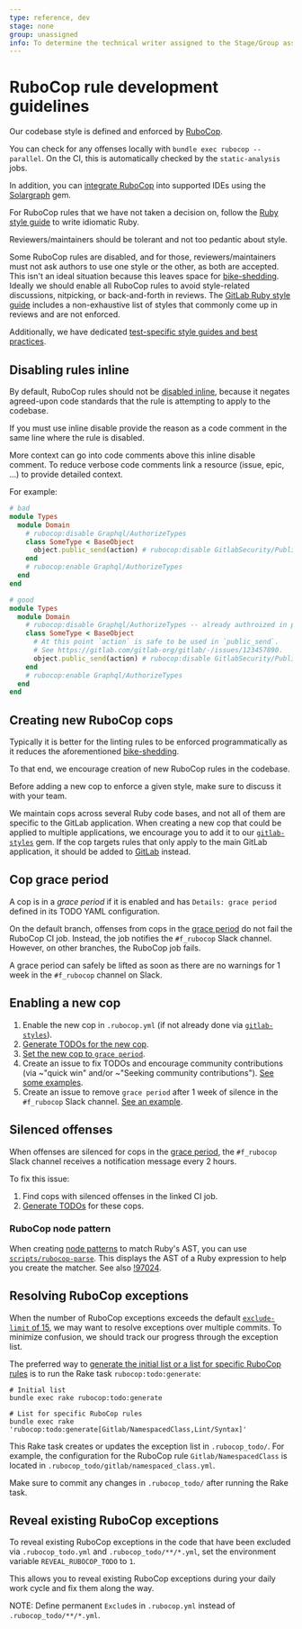 ```yaml
---
type: reference, dev
stage: none
group: unassigned
info: To determine the technical writer assigned to the Stage/Group associated with this page, see https://about.gitlab.com/handbook/product/ux/technical-writing/#assignments
---
```


# RuboCop rule development guidelines

Our codebase style is defined and enforced by [RuboCop](https://github.com/rubocop-hq/rubocop).

You can check for any offenses locally with `bundle exec rubocop --parallel`.
On the CI, this is automatically checked by the `static-analysis` jobs.

In addition, you can [integrate RuboCop](developing_with_solargraph.md) into
supported IDEs using the [Solargraph](https://github.com/castwide/solargraph) gem.

For RuboCop rules that we have not taken a decision on, follow the [Ruby style guide](backend/ruby_style_guide.md) to write idiomatic Ruby.

Reviewers/maintainers should be tolerant and not too pedantic about style.

Some RuboCop rules are disabled, and for those,
reviewers/maintainers must not ask authors to use one style or the other, as both
are accepted. This isn't an ideal situation because this leaves space for
[bike-shedding](https://en.wiktionary.org/wiki/bikeshedding). Ideally we
should enable all RuboCop rules to avoid style-related
discussions, nitpicking, or back-and-forth in reviews. The
[GitLab Ruby style guide](backend/ruby_style_guide.md) includes a non-exhaustive
list of styles that commonly come up in reviews and are not enforced.

Additionally, we have dedicated
[test-specific style guides and best practices](testing_guide/index.md).

## Disabling rules inline

By default, RuboCop rules should not be
[disabled inline](https://docs.rubocop.org/rubocop/configuration.html#disabling-cops-within-source-code),
because it negates agreed-upon code standards that the rule is attempting to
apply to the codebase.

If you must use inline disable provide the reason as a code comment in
the same line where the rule is disabled.

More context can go into code comments above this inline disable comment. To
reduce verbose code comments link a resource (issue, epic, ...) to provide
detailed context.

For example:

```ruby
# bad
module Types
  module Domain
    # rubocop:disable Graphql/AuthorizeTypes
    class SomeType < BaseObject
      object.public_send(action) # rubocop:disable GitlabSecurity/PublicSend
    end
    # rubocop:enable Graphql/AuthorizeTypes
  end
end

# good
module Types
  module Domain
    # rubocop:disable Graphql/AuthorizeTypes -- already authroized in parent entity
    class SomeType < BaseObject
      # At this point `action` is safe to be used in `public_send`.
      # See https://gitlab.com/gitlab-org/gitlab/-/issues/123457890.
      object.public_send(action) # rubocop:disable GitlabSecurity/PublicSend -- User input verified
    end
    # rubocop:enable Graphql/AuthorizeTypes
  end
end
```

## Creating new RuboCop cops

Typically it is better for the linting rules to be enforced programmatically as it
reduces the aforementioned [bike-shedding](https://en.wiktionary.org/wiki/bikeshedding).

To that end, we encourage creation of new RuboCop rules in the codebase.

Before adding a new cop to enforce a given style, make sure to discuss it with your team.

We maintain cops across several Ruby code bases, and not all of them are
specific to the GitLab application.
When creating a new cop that could be applied to multiple applications, we encourage you
to add it to our [`gitlab-styles`](https://gitlab.com/gitlab-org/ruby/gems/gitlab-styles) gem.
If the cop targets rules that only apply to the main GitLab application,
it should be added to [GitLab](https://gitlab.com/gitlab-org/gitlab) instead.

## Cop grace period

A cop is in a _grace period_ if it is enabled and has `Details: grace period` defined in its TODO YAML configuration.

On the default branch, offenses from cops in the [grace period](rake_tasks.md#run-rubocop-in-graceful-mode) do not fail the RuboCop CI job. Instead, the job notifies the `#f_rubocop` Slack channel. However, on other branches, the RuboCop job fails.

A grace period can safely be lifted as soon as there are no warnings for 1 week in the `#f_rubocop` channel on Slack.

## Enabling a new cop

1. Enable the new cop in `.rubocop.yml` (if not already done via [`gitlab-styles`](https://gitlab.com/gitlab-org/ruby/gems/gitlab-styles)).
1. [Generate TODOs for the new cop](rake_tasks.md#generate-initial-rubocop-todo-list).
1. [Set the new cop to `grace period`](#cop-grace-period).
1. Create an issue to fix TODOs and encourage community contributions (via ~"quick win" and/or ~"Seeking community contributions"). [See some examples](https://gitlab.com/gitlab-org/gitlab/-/issues/?sort=created_date&state=opened&label_name%5B%5D=quick%20wins&label_name%5B%5D=static%20code%20analysis&first_page_size=20).
1. Create an issue to remove `grace period` after 1 week of silence in the `#f_rubocop` Slack channel. [See an example](https://gitlab.com/gitlab-org/gitlab/-/issues/374903).

## Silenced offenses

When offenses are silenced for cops in the [grace period](#cop-grace-period),
the `#f_rubocop` Slack channel receives a notification message every 2 hours.

To fix this issue:

1. Find cops with silenced offenses in the linked CI job.
1. [Generate TODOs](rake_tasks.md#generate-initial-rubocop-todo-list) for these cops.

### RuboCop node pattern

When creating [node patterns](https://docs.rubocop.org/rubocop-ast/node_pattern.html) to match
Ruby's AST, you can use [`scripts/rubocop-parse`](https://gitlab.com/gitlab-org/gitlab/-/blob/master/scripts/rubocop-parse).
This displays the AST of a Ruby expression to help you create the matcher.
See also [!97024](https://gitlab.com/gitlab-org/gitlab/-/merge_requests/97024).

## Resolving RuboCop exceptions

When the number of RuboCop exceptions exceeds the default [`exclude-limit` of 15](https://docs.rubocop.org/rubocop/1.2/usage/basic_usage.html#command-line-flags),
we may want to resolve exceptions over multiple commits. To minimize confusion,
we should track our progress through the exception list.

The preferred way to [generate the initial list or a list for specific RuboCop rules](rake_tasks.md#generate-initial-rubocop-todo-list)
is to run the Rake task `rubocop:todo:generate`:

```shell
# Initial list
bundle exec rake rubocop:todo:generate

# List for specific RuboCop rules
bundle exec rake 'rubocop:todo:generate[Gitlab/NamespacedClass,Lint/Syntax]'
```

This Rake task creates or updates the exception list in `.rubocop_todo/`. For
example, the configuration for the RuboCop rule `Gitlab/NamespacedClass` is
located in `.rubocop_todo/gitlab/namespaced_class.yml`.

Make sure to commit any changes in `.rubocop_todo/` after running the Rake task.

## Reveal existing RuboCop exceptions

To reveal existing RuboCop exceptions in the code that have been excluded via `.rubocop_todo.yml` and
`.rubocop_todo/**/*.yml`, set the environment variable `REVEAL_RUBOCOP_TODO` to `1`.

This allows you to reveal existing RuboCop exceptions during your daily work cycle and fix them along the way.

NOTE:
Define permanent `Exclude`s in `.rubocop.yml` instead of `.rubocop_todo/**/*.yml`.
